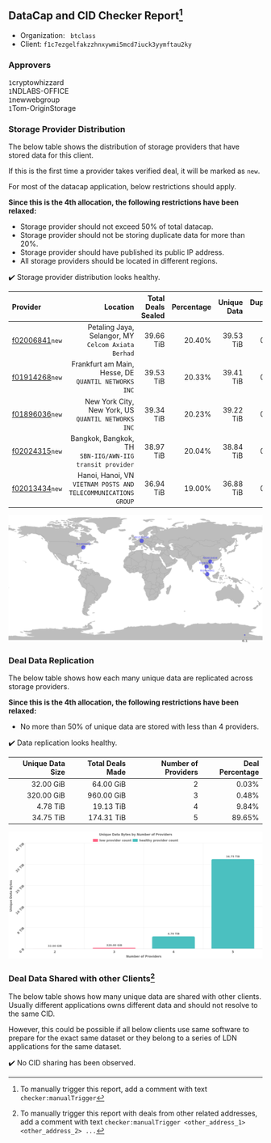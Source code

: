 ## DataCap and CID Checker Report[^1]
 - Organization: ` btclass`
 - Client: `f1c7ezgelfakzzhnxywmi5mcd7iuck3yymftau2ky`
### Approvers
`1`cryptowhizzard<br/>`1`NDLABS-OFFICE<br/>`1`newwebgroup<br/>`1`Tom-OriginStorage

### Storage Provider Distribution
The below table shows the distribution of storage providers that have stored data for this client.

If this is the first time a provider takes verified deal, it will be marked as `new`.

For most of the datacap application, below restrictions should apply.

**Since this is the 4th allocation, the following restrictions have been relaxed:**
 - Storage provider should not exceed 50% of total datacap.
 - Storage provider should not be storing duplicate data for more than 20%.
 - Storage provider should have published its public IP address.
 - All storage providers should be located in different regions.

✔️ Storage provider distribution looks healthy.

| Provider                                                    |                                                          Location | Total Deals Sealed | Percentage | Unique Data | Duplicate Deals |
| :---------------------------------------------------------- | ----------------------------------------------------------------: | -----------------: | ---------: | ----------: | --------------: |
| [f02006841](https://filfox.info/en/address/f02006841)`new`  |            Petaling Jaya, Selangor, MY<br/>`Celcom Axiata Berhad` |          39.66 TiB |     20.40% |   39.53 TiB |           0.32% |
| [f01914268](https://filfox.info/en/address/f01914268)`new`  |           Frankfurt am Main, Hesse, DE<br/>`QUANTIL NETWORKS INC` |          39.53 TiB |     20.33% |   39.41 TiB |           0.32% |
| [f01896036](https://filfox.info/en/address/f01896036)`new`  |            New York City, New York, US<br/>`QUANTIL NETWORKS INC` |          39.34 TiB |     20.23% |   39.22 TiB |           0.32% |
| [f02024315](https://filfox.info/en/address/f02024315)`new`  |       Bangkok, Bangkok, TH<br/>`SBN-IIG/AWN-IIG transit provider` |          38.97 TiB |     20.04% |   38.84 TiB |           0.32% |
| [f02013434](https://filfox.info/en/address/f02013434)`new`  | Hanoi, Hanoi, VN<br/>`VIETNAM POSTS AND TELECOMMUNICATIONS GROUP` |          36.94 TiB |     19.00% |   36.88 TiB |           0.17% |

<img src="https://raw.githubusercontent.com/data-preservation-programs/filplus-checker-assets/main/filecoin-project/filecoin-plus-large-datasets/issues/910/1676574271999.png"/>

### Deal Data Replication
The below table shows how each many unique data are replicated across storage providers.


**Since this is the 4th allocation, the following restrictions have been relaxed:**
- No more than 50% of unique data are stored with less than 4 providers.

✔️ Data replication looks healthy.

| Unique Data Size | Total Deals Made | Number of Providers | Deal Percentage |
| ---------------: | ---------------: | ------------------: | --------------: |
|        32.00 GiB |        64.00 GiB |                   2 |           0.03% |
|       320.00 GiB |       960.00 GiB |                   3 |           0.48% |
|         4.78 TiB |        19.13 TiB |                   4 |           9.84% |
|        34.75 TiB |       174.31 TiB |                   5 |          89.65% |

<img src="https://raw.githubusercontent.com/data-preservation-programs/filplus-checker-assets/main/filecoin-project/filecoin-plus-large-datasets/issues/910/1676574274401.png"/>

### Deal Data Shared with other Clients[^3]
The below table shows how many unique data are shared with other clients.
Usually different applications owns different data and should not resolve to the same CID.

However, this could be possible if all below clients use same software to prepare for the exact same dataset or they belong to a series of LDN applications for the same dataset.

✔️ No CID sharing has been observed.

[^1]: To manually trigger this report, add a comment with text `checker:manualTrigger`

[^2]: Deals from those addresses are combined into this report as they are specified with `checker:manualTrigger`

[^3]: To manually trigger this report with deals from other related addresses, add a comment with text `checker:manualTrigger <other_address_1> <other_address_2> ...`
